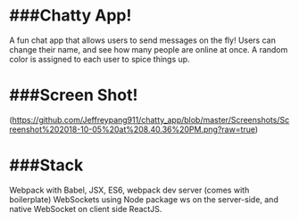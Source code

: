 ###Chatty App!
=====================
A fun chat app that allows users to send messages on the fly! Users can change their name, and see how many people are online at once. A random color is assigned to each user to spice things up. 

###Screen Shot!
=====================
(https://github.com/Jeffreypang911/chatty_app/blob/master/Screenshots/Screenshot%202018-10-05%20at%208.40.36%20PM.png?raw=true)

###Stack
=====================

Webpack with Babel, JSX, ES6, webpack dev server (comes with boilerplate)
WebSockets using Node package ws on the server-side, and native WebSocket on client side
ReactJS.